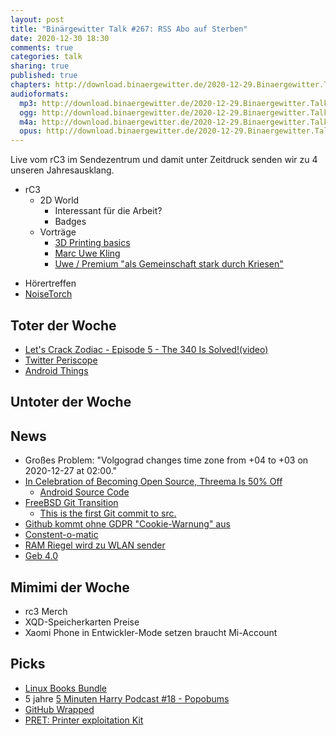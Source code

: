 ```yaml
---
layout: post
title: "Binärgewitter Talk #267: RSS Abo auf Sterben"
date: 2020-12-30 18:30
comments: true
categories: talk
sharing: true
published: true
chapters: http://download.binaergewitter.de/2020-12-29.Binaergewitter.Talk.267.chapters.txt
audioformats:
  mp3: http://download.binaergewitter.de/2020-12-29.Binaergewitter.Talk.267.mp3
  ogg: http://download.binaergewitter.de/2020-12-29.Binaergewitter.Talk.267.ogg
  m4a: http://download.binaergewitter.de/2020-12-29.Binaergewitter.Talk.267.m4a
  opus: http://download.binaergewitter.de/2020-12-29.Binaergewitter.Talk.267.opus
---
```

Live vom rC3 im Sendezentrum und damit unter Zeitdruck senden wir zu 4 unseren Jahresausklang.

- rC3
  * 2D World
    - Interessant für die Arbeit?
    - Badges
  * Vorträge
    - [3D Printing basics]( https://media.ccc.de/v/cccs-rc3-3dprinting )
    - [Marc Uwe Kling ]( )
    - [Uwe / Premium "als Gemeinschaft stark durch Kriesen"]( https://media.ccc.de/v/rc3-335505-als_gemeinschaft_stark_durch_krisen#t=1565 )
 * Hörertreffen
 * [NoiseTorch]( https://github.com/lawl/NoiseTorch )

## Toter der Woche
- [Let's Crack Zodiac - Episode 5 - The 340 Is Solved!(video)]( https://www.youtube.com/watch?v=-1oQLPRE21o )
- [Twitter Periscope]( https://variety.com/2020/digital/news/twitter-shut-down-periscope-1234854327/ )
- [Android Things]( https://www.theregister.com/2020/12/17/google_kills_android_things/ )

## Untoter der Woche

## News
- Großes Problem: "Volgograd changes time zone from +04 to +03 on 2020-12-27 at 02:00."
- [In Celebration of Becoming Open Source, Threema Is 50% Off]( https://threema.ch/en/blog/posts/open-source-discount )
  * [Android Source Code]( https://github.com/threema-ch/threema-android )
- [FreeBSD Git Transition]( https://wiki.freebsd.org/git )
  * [This is the first Git commit to src.]( https://cgit.freebsd.org/src/commit/?id=5ef5f51d2bef80b0ede9b10ad5b0e9440b60518c )
- [Github kommt ohne GDPR "Cookie-Warnung" aus]( https://github.blog/2020-12-17-no-cookie-for-you/ )
 - [Constent-o-matic]( https://addons.mozilla.org/en-US/firefox/addon/consent-o-matic/ )
- [RAM Riegel wird zu WLAN sender]( https://winfuture.de/news,120073.html )
- [Geb 4.0]( https://twitter.com/GebFramework/status/1343577567337582592 )

## Mimimi der Woche
- rc3 Merch
- XQD-Speicherkarten Preise
- Xaomi Phone in Entwickler-Mode setzen braucht Mi-Account

## Picks
- [Linux Books Bundle]( https://www.humblebundle.com/books/linux-apress-books )
- 5 jahre [5 Minuten Harry Podcast #18 - Popobums](https://www.youtube.com/watch?v=gkBGYmc9Adk)
- [GitHub Wrapped]( https://githubwrapped.tech/ )
- [PRET: Printer exploitation Kit]( https://github.com/RUB-NDS/PRET )
